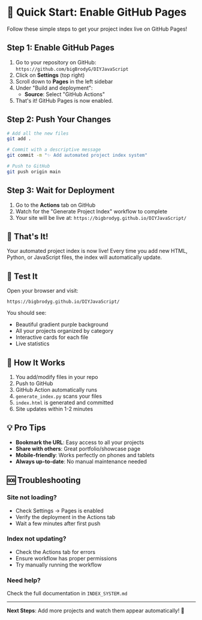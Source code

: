 # 🚀 Quick Start: Enable GitHub Pages

Follow these simple steps to get your project index live on GitHub Pages!

## Step 1: Enable GitHub Pages

1. Go to your repository on GitHub: `https://github.com/bigBrodyG/DIYJavaScript`
2. Click on **Settings** (top right)
3. Scroll down to **Pages** in the left sidebar
4. Under "Build and deployment":
   - **Source**: Select "GitHub Actions"
5. That's it! GitHub Pages is now enabled.

## Step 2: Push Your Changes

```bash
# Add all the new files
git add .

# Commit with a descriptive message
git commit -m "✨ Add automated project index system"

# Push to GitHub
git push origin main
```

## Step 3: Wait for Deployment

1. Go to the **Actions** tab on GitHub
2. Watch for the "Generate Project Index" workflow to complete
3. Your site will be live at: `https://bigbrodyg.github.io/DIYJavaScript/`

## 🎉 That's It!

Your automated project index is now live! Every time you add new HTML, Python, or JavaScript files, the index will automatically update.

## 📱 Test It

Open your browser and visit:
```
https://bigbrodyg.github.io/DIYJavaScript/
```

You should see:
- Beautiful gradient purple background
- All your projects organized by category
- Interactive cards for each file
- Live statistics

## 🔄 How It Works

1. You add/modify files in your repo
2. Push to GitHub
3. GitHub Action automatically runs
4. `generate_index.py` scans your files
5. `index.html` is generated and committed
6. Site updates within 1-2 minutes

## 💡 Pro Tips

- **Bookmark the URL**: Easy access to all your projects
- **Share with others**: Great portfolio/showcase page
- **Mobile-friendly**: Works perfectly on phones and tablets
- **Always up-to-date**: No manual maintenance needed

## 🆘 Troubleshooting

### Site not loading?
- Check Settings → Pages is enabled
- Verify the deployment in the Actions tab
- Wait a few minutes after first push

### Index not updating?
- Check the Actions tab for errors
- Ensure workflow has proper permissions
- Try manually running the workflow

### Need help?
Check the full documentation in `INDEX_SYSTEM.md`

---

**Next Steps**: Add more projects and watch them appear automatically! 🎨
